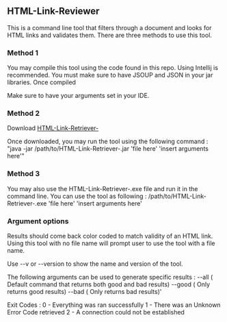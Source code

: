 ## HTML-Link-Reviewer

This is a command line tool that filters through a document and looks for HTML links and validates them.
There are three methods to use this tool.


### Method 1 

You may compile this tool using the code found in this repo. 
Using Intellij is recommended. You must make sure to have JSOUP and JSON in your jar libraries. 
Once compiled 

Make sure to have your arguments set in your IDE. 



### Method 2 
Download [HTML-Link-Retriever-](https://search.maven.org/artifact/com.github.mamadou-diallo/HTML-Link-Reviewer-/1.0.0/jar)

Once downloaded, you may run the tool using the following command :  "java -jar /path/to/HTML-Link-Retriever-.jar 'file here' 'insert arguments here'"

### Method 3
You may also use the HTML-Link-Retriever-.exe file and run it in the command line.
You can use the tool as following : /path/to/HTML-Link-Retriever-.exe 'file here' 'insert arguments here'

### Argument options
Results should come back color coded to match validity of an HTML link. 
Using this tool with no file name will prompt user to use the tool with a file name. 

Use --v or --version to show the name and version of the tool.

The following arguments can be used to generate specific results : 
--all ( Default command that returns both good and bad results)
--good ( Only returns good results)
--bad ( Only returns bad results)'

Exit Codes : 
0 - Everything was ran successfully
1 - There was an Unknown Error Code retrieved
2 - A connection could not be established


